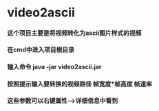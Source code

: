 # video2ascii
#### 这个项目主要是将视频转化为ascii图片样式的视频

#### 在cmd中进入项目根目录

#### 输入命令 java -jar video2ascii.jar

#### 按照提示输入要转换的视频路径 帧宽度*帧高度 帧速率

#### 这些参数可以右键属性-->详细信息中看到
